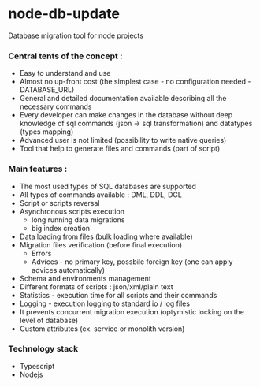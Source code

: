 # node-db-update
Database migration tool for node projects

### Central tents of the concept :

* Easy to understand and use
* Almost no up-front cost (the simplest case - no configuration needed - DATABASE_URL)
* General and detailed documentation available describing all the necessary commands 
* Every developer can make changes in the database without deep knowledge of sql commands (json -> sql transformation) and datatypes (types mapping)
* Advanced user is not limited (possibility to write native queries)
* Tool that help to generate files and commands (part of script)

### Main features :

* The most used types of SQL databases are supported
* All types of commands available : DML, DDL, DCL
* Script or scripts reversal
* Asynchronous scripts execution
  * long running data migrations
  * big index creation
* Data loading from files (bulk loading where available)
* Migration files verification (before final execution)
  * Errors
  * Advices - no primary key, possbile foreign key (one can apply advices automatically)
* Schema and environments management
* Different formats of scripts : json/xml/plain text
* Statistics - execution time for all scripts and their commands
* Logging - execution logging to standard io / log files
* It prevents concurrent migration execution (optymistic locking on the level of database)
* Custom attributes (ex. service or monolith version) 

### Technology stack

* Typescript
* Nodejs

